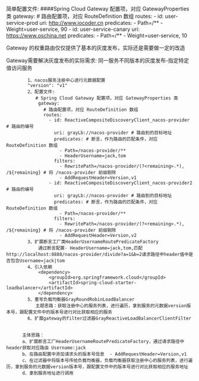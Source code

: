 简单配置文件:
####Spring Cloud Gateway 配置项，对应 GatewayProperties 类
    gateway:
      # 路由配置项，对应 RouteDefinition 数组
      routes:
        - id: user-service-prod
          uri: http://www.iocoder.cn
          predicates:
            - Path=/**
            - Weight=user-service, 90
        - id: user-service-canary
          uri: https://www.oschina.net
          predicates:
            - Path=/**
            - Weight=user-service, 10

Gateway 的权重路由仅仅提供了基本的灰度发布，实际还是需要做一定的改造

Gateway需要解决灰度发布的实际需求:
同一服务不同版本的灰度发布-指定特定值访问服务

            1、nacos服务注册中心进行元数据配置
            "version": "v1"
            2、配置文件:
               # Spring Cloud Gateway 配置项，对应 GatewayProperties 类
                gateway:
                  # 路由配置项，对应 RouteDefinition 数组
                  routes:
                    - id: ReactiveCompositeDiscoveryClient_nacos-provider # 路由的编号
                      uri: grayLb://nacos-provider # 路由到的目标地址
                      predicates: # 断言，作为路由的匹配条件，对应 RouteDefinition 数组
                        - Path=/nacos-provider/**
                        - HeaderUsername=jack,tom
                      filters:
                        - RewritePath=/nacos-provider/(?<remaining>.*), /${remaining} # 将 /nacos-provider 前缀剔除
                        - AddRequestHeader=Version,v1
                    - id: ReactiveCompositeDiscoveryClient_nacos-provider2 # 路由的编号
                      uri: grayLb://nacos-provider # 路由到的目标地址
                      predicates: # 断言，作为路由的匹配条件，对应 RouteDefinition 数组
                        - Path=/nacos-provider/**
                      filters:
                        - RewritePath=/nacos-provider/(?<remaining>.*), /${remaining} # 将 /nacos-provider 前缀剔除
                        - AddRequestHeader=Version,v2
            3、扩展断言工厂类HeaderUsernameRoutePredicateFactory
                通过断言配置- HeaderUsername=jack,tom,匹配http://localhost:8888/nacos-provider/divide?a=1&b=2请求路径中header值中是否包含Username=jack|tom
            4、引入依赖
                <dependency>
                    <groupId>org.springframework.cloud</groupId>
                    <artifactId>spring-cloud-starter-loadbalancer</artifactId>
                </dependency>
            5、重写负载均衡器GrayRoundRobinLoadBalancer
               主题思路：获取注册中心的服务列表，进行遍历，拿到服务的元数据version版本号，跟配置文件中的版本号进行对比获取相应的服务
            6、扩展gateway的filter过滤器GrayReactiveLoadBalancerClientFilter


          主体思路：
          a、扩展断言工厂HeaderUsernameRoutePredicateFactory，通过请求路径中header获取对应路由 Username:jack
          b、在路由配置中添加请求头的版本号信息  - AddRequestHeader=Version,v1
          c、在过滤器中将版本号传给负载均衡器，负载均衡器获取注册中心的服务列表，进行遍历，拿到服务的元数据version版本号，跟配置文件中的版本号进行对比获取相应的服务地址
          d、拿到服务地址进行调用